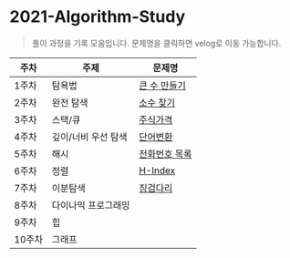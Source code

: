 # 2021-Algorithm-Study

> 풀이 과정을 기록 모음입니다. 문제명을 클릭하면 velog로 이동 가능합니다.

| 주차   | 주제                | 문제명                                                       |
| ------ | ------------------- | ------------------------------------------------------------ |
| 1주차  | 탐욕법              | [큰 수 만들기](https://velog.io/@soo5717/%ED%94%84%EB%A1%9C%EA%B7%B8%EB%9E%98%EB%A8%B8%EC%8A%A4-%ED%81%B0-%EC%88%98-%EB%A7%8C%EB%93%A4%EA%B8%B0-%ED%8C%8C%EC%9D%B4%EC%8D%AC) |
| 2주차  | 완전 탐색           | [소수 찾기](https://velog.io/@soo5717/%ED%94%84%EB%A1%9C%EA%B7%B8%EB%9E%98%EB%A8%B8%EC%8A%A4-%EC%86%8C%EC%88%98-%EC%B0%BE%EA%B8%B0-Python) |
| 3주차  | 스택/큐             | [주식가격](https://velog.io/@soo5717/%ED%94%84%EB%A1%9C%EA%B7%B8%EB%9E%98%EB%A8%B8%EC%8A%A4-%EC%A3%BC%EC%8B%9D%EA%B0%80%EA%B2%A9-Python) |
| 4주차  | 깊이/너비 우선 탐색 | [단어변환](https://velog.io/@soo5717/%ED%94%84%EB%A1%9C%EA%B7%B8%EB%9E%98%EB%A8%B8%EC%8A%A4-%EB%8B%A8%EC%96%B4%EB%B3%80%ED%99%98-Python) |
| 5주차  | 해시                | [전화번호 목록](https://velog.io/@soo5717/Programmers-%EC%A0%84%ED%99%94%EB%B2%88%ED%98%B8-%EB%AA%A9%EB%A1%9D-Python) |
| 6주차  | 정렬                | [H-Index](https://velog.io/@soo5717/Programmers-H-Index-Python) |
| 7주차  | 이분탐색            | [징검다리](https://velog.io/@soo5717/Programmers-%EC%A7%95%EA%B2%80%EB%8B%A4%EB%A6%AC-Python) |
| 8주차  | 다이나믹 프로그래밍 |                                                              |
| 9주차  | 힙                  |                                                              |
| 10주차 | 그래프              |                                                              |